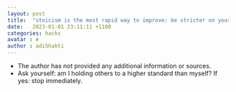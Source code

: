 ```yaml
---
layout: post
title:  "stoicism is the most rapid way to improve: be stricter on yourself and more tolerant of others."
date:   2023-01-01 23:11:11 +1100
categories: hacks
avatar : ☬
author : adiShakti
---
```


- The author has not provided any additional information or sources. 
- Ask yourself: am I holding others to a higher standard than myself? If yes: stop immediately. 